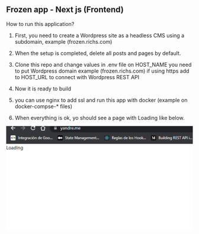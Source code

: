 ## Frozen app - Next js (Frontend)

How to run this application?

1. First, you need to create a Wordpress site as a headless CMS using a
   subdomain, example (frozen.richs.com)

2. When the setup is completed, delete all posts and pages by default.

3. Clone this repo and change values in .env file on HOST_NAME you need to put
   Wordpress domain example (frozen.richs.com) if using https add to HOST_URL to
   connect with Wordpress REST API

4. Now it is ready to build

5. you can use nginx to add ssl and run this app with docker (example on
   docker-compse-\* files)

6. When everything is ok, yo should see a page with Loading like below.

![Screenshot](./screenshot.png?raw=true)
